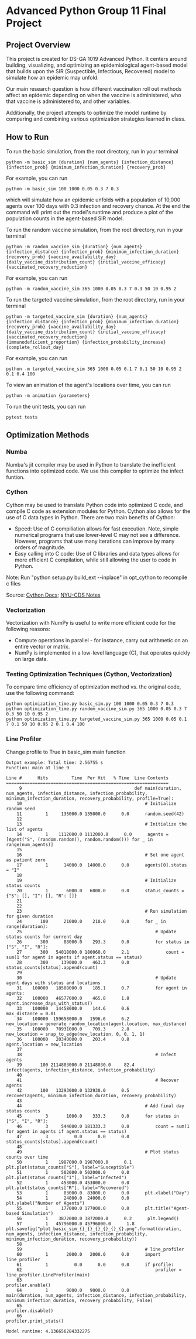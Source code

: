 # Advanced Python Group 11 Final Project

## Project Overview

This project is created for DS-GA 1019 Advanced Python. It centers around building, visualizing, and optimizing an epidemiological agent-based model that builds upon the SIR (Suspectible, Infectious, Recovered) model to simulate how an epidemic may unfold. 

Our main research question is how different vaccination roll out methods affect an epidemic depending on when the vaccine is administered, who that vaccine is administered to, and other variables.

Additionally, the project attempts to optimize the model runtime by comparing and combining various optimization strategies learned in class.

## How to Run

To run the basic simulation, from the root directory, run in your terminal
```
python -m basic_sim {duration} {num_agents} {infection_distance} {infection_prob} {minimum_infection_duration} {recovery_prob}
```

For example,
you can run
```
python -m basic_sim 100 1000 0.05 0.3 7 0.3
```
which will simulate how an epidemic unfolds with a population of 10,000 agents over 100 days with 0.3 infection and recovery chance. At the end the command will print out the model's runtime and produce a plot of the population counts in the agent-based SIR model.

To run the random vaccine simulation, from the root directory, run in your terminal
```
python -m random_vaccine_sim {duration} {num_agents} {infection_distance} {infection_prob} {minimum_infection_duration} {recovery_prob} {vaccine_availability_day} {daily_vaccine_distribution_count} {initial_vaccine_efficacy} {vaccinated_recovery_reduction}
```

For example,
you can run
```
python -m random_vaccine_sim 365 1000 0.05 0.3 7 0.3 50 10 0.95 2
```

To run the targeted vaccine simulation, from the root directory, run in your terminal
```
python -m targeted_vaccine_sim {duration} {num_agents} {infection_distance} {infection_prob} {minimum_infection_duration} {recovery_prob} {vaccine_availability_day} {daily_vaccine_distribution_count} {initial_vaccine_efficacy} {vaccinated_recovery_reduction}
{immunodeficient_proportion} {infection_probability_increase} {complete_rollout_day}
```

For example,
you can run
```
python -m targeted_vaccine_sim 365 1000 0.05 0.1 7 0.1 50 10 0.95 2 0.1 0.4 100
```

To view an animation of the agent's locations over time, you can run
```
python -m animation {parameters}
```

To run the unit tests, you can run
```
pytest tests
```

## Optimization Methods

### Numba
Numba's jit compiler may be used in Python to translate the inefficient functions into optimized code. We use this compiler to optimize the infect funtion. 

### Cython
Cython may be used to translate Python code into optimized C code, and compile C code as extension modules for Python. Cython also allows for the use of C data types in Python. There are two main benefits of Cython:
* Speed: Use of C compiliation allows for fast execution. Note, simple numerical programs that use lower-level C may not see a difference. However, programs that use many iterations can improve by many orders of magnitude.
* Easy calling into C code: Use of C libraries and data types allows for more efficient C compilation, while still allowing the user to code in Python.

Note: Run "python setup.py build_ext --inplace" in opt_cython to recompile c files

Source: [Cython Docs](https://cython.readthedocs.io/en/latest/src/quickstart/overview.html); [NYU-CDS Notes](https://nyu-cds.github.io/python-cython/)

### Vectorization
Vectorization with NumPy is useful to write more efficient code for the following reasons:
* Compute operations in parallel - for instance, carry out arithmetic on an entire vector or matrix.
* NumPy is implemented in a low-level language (C), that operates quickly on large data.


### Testing Optimization Techniques (Cython, Vectorization)
To compare time efficiency of optimization method vs. the original code, use the following command:
```
python optimization_time.py basic_sim.py 100 1000 0.05 0.3 7 0.3
python optimization_time.py random_vaccine_sim.py 365 1000 0.05 0.3 7 0.3 50 10 0.95 2
python optimization_time.py targeted_vaccine_sim.py 365 1000 0.05 0.1 7 0.1 50 10 0.95 2 0.1 0.4 100
```

### Line Profiler
Change profile to True in basic_sim main function

```
Output example: Total time: 2.56755 s
Function: main at line 9

Line #      Hits         Time  Per Hit   % Time  Line Contents
==============================================================
     9                                           def main(duration, num_agents, infection_distance, infection_probability, minimum_infection_duration, recovery_probability, profile=True):
    10                                               # Initialize random seed
    11         1     135000.0 135000.0      0.0      random.seed(42)   
    12                                               
    13                                               # Initialize the list of agents
    14         1    1112000.0 1112000.0      0.0      agents = [Agent("S", (random.random(), random.random())) for _ in range(num_agents)]
    15                                           
    16                                               # Set one agent as patient zero
    17         1      14000.0  14000.0      0.0      agents[0].status = "I"
    18                                           
    19                                               # Initialize status counts
    20         1       6000.0   6000.0      0.0      status_counts = {"S": [], "I": [], "R": []}
    21                                           
    22                                           
    23                                               # Run simulation for given duration
    24       100      21000.0    210.0      0.0      for _ in range(duration):
    25                                                   # Update status counts for current day
    26       300      88000.0    293.3      0.0          for status in ["S", "I", "R"]:
    27       300   54018000.0 180060.0      2.1              count = sum(1 for agent in agents if agent.status == status)
    28       300     139000.0    463.3      0.0              status_counts[status].append(count)
    29                                           
    30                                                   # Update agent days with status and locations
    31    100000   18508000.0    185.1      0.7          for agent in agents:
    32    100000   46577000.0    465.8      1.8              agent.increase_days_with_status()
    33    100000   14458000.0    144.6      0.6              max_distance = 0.01
    34    100000  159658000.0   1596.6      6.2              new_location = generate_random_location(agent.location, max_distance)
    35    100000   70931000.0    709.3      2.8              new_location = snap_to_edge(new_location, 0, 0, 1, 1)
    36    100000   20340000.0    203.4      0.8              agent.location = new_location
    37                                           
    38                                                   # Infect agents
    39       100 2114803000.0 21148030.0     82.4          infect(agents, infection_distance, infection_probability)
    40                                           
    41                                                   # Recover agents
    42       100   13293000.0 132930.0      0.5          recover(agents, minimum_infection_duration, recovery_probability)
    43                                           
    44                                               # Add final day status counts
    45         3       1000.0    333.3      0.0      for status in ["S", "I", "R"]:
    46         3     544000.0 181333.3      0.0          count = sum(1 for agent in agents if agent.status == status)
    47         3          0.0      0.0      0.0          status_counts[status].append(count)
    48                                           
    49                                               # Plot status counts over time
    50         1    1987000.0 1987000.0      0.1      plt.plot(status_counts["S"], label="Susceptible")
    51         1     502000.0 502000.0      0.0      plt.plot(status_counts["I"], label="Infected")
    52         1     453000.0 453000.0      0.0      plt.plot(status_counts["R"], label="Recovered")
    53         1      83000.0  83000.0      0.0      plt.xlabel("Day")
    54         1      24000.0  24000.0      0.0      plt.ylabel("Number of Agents")
    55         1     177000.0 177000.0      0.0      plt.title("Agent-based Simulation")
    56         1    3872000.0 3872000.0      0.2      plt.legend()
    57         1   45796000.0 45796000.0      1.8      plt.savefig("plot_basic_sim_{}_{}_{}_{}_{}_{}.png".format(duration, num_agents, infection_distance, infection_probability, minimum_infection_duration, recovery_probability))
    58                                           
    59                                               # line_profiler
    60         1       2000.0   2000.0      0.0      import line_profiler
    61         1          0.0      0.0      0.0      if profile:
    62                                                   profiler = line_profiler.LineProfiler(main)
    63                                                   profiler.enable()
    64         1       9000.0   9000.0      0.0          main(duration, num_agents, infection_distance, infection_probability, minimum_infection_duration, recovery_probability, False)
    65                                                   profiler.disable()
    66                                                   profiler.print_stats()

Model runtime: 4.136656284332275
```

